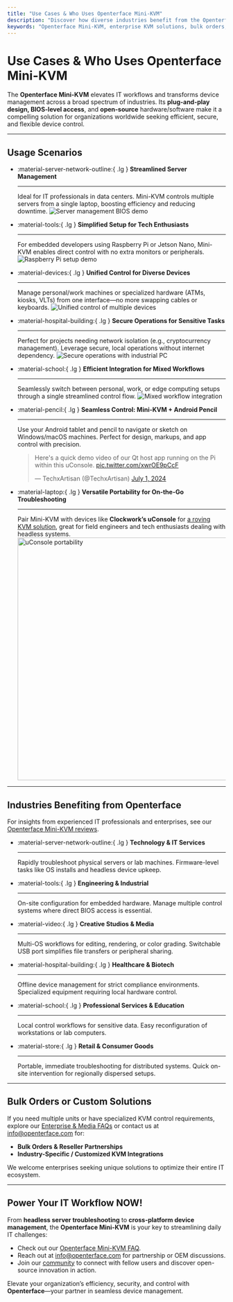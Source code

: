 ```yaml
---
title: "Use Cases & Who Uses Openterface Mini-KVM"
description: "Discover how diverse industries benefit from the Openterface Mini-KVM to streamline IT workflows, enable BIOS-level access, and boost operational efficiency. Also explore a variety of usage scenarios such as server management, Raspberry Pi setup, secure operations, Android pencil control, and field troubleshooting with uConsole."
keywords: "Openterface Mini-KVM, enterprise KVM solutions, bulk orders, open-source hardware, BIOS-level access, headless device management, secure IT operations, cross-platform control, engineering, creative studios, manufacturing, healthcare IT, server management, Raspberry Pi setup, Android pencil control, uConsole integration, tech troubleshooting, cryptocurrency security, workflow integration"
---
```


# Use Cases & Who Uses Openterface Mini-KVM

The **Openterface Mini-KVM** elevates IT workflows and transforms device management across a broad spectrum of industries. Its **plug-and-play design, BIOS-level access**, and **open-source** hardware/software make it a compelling solution for organizations worldwide seeking efficient, secure, and flexible device control.

---

## Usage Scenarios

<div class="grid cards" markdown>

-   :material-server-network-outline:{ .lg } __Streamlined Server Management__

    ---

    Ideal for IT professionals in data centers. Mini-KVM controls multiple servers from a single laptop, boosting efficiency and reducing downtime.
    <img src="https://assets.openterface.com/images/product/use-case-demo-pc-bios-1.jpg" alt="Server management BIOS demo" style="max-width: 100%;"/>

-   :material-tools:{ .lg } __Simplified Setup for Tech Enthusiasts__

    ---

    For embedded developers using Raspberry Pi or Jetson Nano, Mini-KVM enables direct control with no extra monitors or peripherals.
    <img src="https://assets.openterface.com/images/product/use-case-demo-respberry-pi.jpg" alt="Raspberry Pi setup demo" style="max-width: 100%;"/>

-   :material-devices:{ .lg } __Unified Control for Diverse Devices__

    ---

    Manage personal/work machines or specialized hardware (ATMs, kiosks, VLTs) from one interface—no more swapping cables or keyboards.
    <img src="https://assets.openterface.com/images/product/use-case-demo-macmini2009-3.jpg" alt="Unified control of multiple devices" style="max-width: 100%;"/>

-   :material-hospital-building:{ .lg } __Secure Operations for Sensitive Tasks__

    ---

    Perfect for projects needing network isolation (e.g., cryptocurrency management). Leverage secure, local operations without internet dependency.
    <img src="https://assets.openterface.com/images/product/use-case-demo-industrial-pc.webp" alt="Secure operations with industrial PC" style="max-width: 100%;"/>

-   :material-school:{ .lg } __Efficient Integration for Mixed Workflows__

    ---

    Seamlessly switch between personal, work, or edge computing setups through a single streamlined control flow.
    <img src="https://assets.openterface.com/images/product/use-case-demo-macbookpro2010.jpg" alt="Mixed workflow integration" style="max-width: 100%;"/>

-   :material-pencil:{ .lg } __Seamless Control: Mini-KVM + Android Pencil__

    ---

    Use your Android tablet and pencil to navigate or sketch on Windows/macOS machines. Perfect for design, markups, and app control with precision.
    <blockquote class="twitter-tweet" data-media-max-width="560"><p lang="en" dir="ltr">Here&#39;s a quick demo video of our Qt host app running on the Pi within this uConsole. <a href="https://t.co/xwrOE9pCcF">pic.twitter.com/xwrOE9pCcF</a></p>&mdash; TechxArtisan (@TechxArtisan) <a href="https://twitter.com/TechxArtisan/status/1872660955768946823?ref_src=twsrc%5Etfw">July 1, 2024</a></blockquote>
    <script async src="https://platform.twitter.com/widgets.js" charset="utf-8"></script>

-   :material-laptop:{ .lg } __Versatile Portability for On-the-Go Troubleshooting__

    ---

    Pair Mini-KVM with devices like **Clockwork’s uConsole** for [a roving KVM solution](https://x.com/TechxArtisan/status/1807824199152722019), great for field engineers and tech enthusiasts dealing with headless systems.
    <img src="https://pbs.twimg.com/media/GRaeGqHa0AA_GMv?format=jpg&name=4096x4096" alt="uConsole portability" width="560" height="560" style="max-width: 100%;"/>

</div>

---

## Industries Benefiting from Openterface

For insights from experienced IT professionals and enterprises, see our [Openterface Mini-KVM reviews](/product/minikvm/reviews/).

<div class="grid cards" markdown>

-   :material-server-network-outline:{ .lg } __Technology & IT Services__

    ---

    Rapidly troubleshoot physical servers or lab machines.
    Firmware-level tasks like OS installs and headless device upkeep.

-   :material-tools:{ .lg } __Engineering & Industrial__

    ---

    On-site configuration for embedded hardware.
    Manage multiple control systems where direct BIOS access is essential.

-   :material-video:{ .lg } __Creative Studios & Media__

    ---

    Multi-OS workflows for editing, rendering, or color grading.
    Switchable USB port simplifies file transfers or peripheral sharing.

-   :material-hospital-building:{ .lg } __Healthcare & Biotech__

    ---

    Offline device management for strict compliance environments.
    Specialized equipment requiring local hardware control.

-   :material-school:{ .lg } __Professional Services & Education__

    ---

    Local control workflows for sensitive data.
    Easy reconfiguration of workstations or lab computers.

-   :material-store:{ .lg } __Retail & Consumer Goods__

    ---

    Portable, immediate troubleshooting for distributed systems.
    Quick on-site intervention for regionally dispersed setups.

</div>

---

## Bulk Orders or Custom Solutions

If you need multiple units or have specialized KVM control requirements, explore our [Enterprise & Media FAQs](/faq/business) or contact us at [info@openterface.com](mailto:info@openterface.com) for:

- **Bulk Orders & Reseller Partnerships**  
- **Industry-Specific / Customized KVM Integrations**  

We welcome enterprises seeking unique solutions to optimize their entire IT ecosystem.

---

## Power Your IT Workflow NOW!

From **headless server troubleshooting** to **cross-platform device management**, the **Openterface Mini-KVM** is your key to streamlining daily IT challenges:

- Check out our [Openterface Mini-KVM FAQ](/faq/minikvm/op-minikvm).  
- Reach out at [info@openterface.com](mailto:info@openterface.com) for partnership or OEM discussions.  
- Join our [community](/community/) to connect with fellow users and discover open-source innovation in action.

Elevate your organization’s efficiency, security, and control with **Openterface**—your partner in seamless device management.